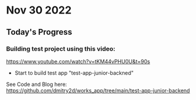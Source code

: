 # Nov 30 2022

## Today's Progress

### Building test project using this video:
https://www.youtube.com/watch?v=tKM44vPHU0U&t=90s

* Start to build test app "test-app-junior-backned"

See Code and Blog here: https://github.com/dmitry2d/works_app/tree/main/test-app-junior-backend







